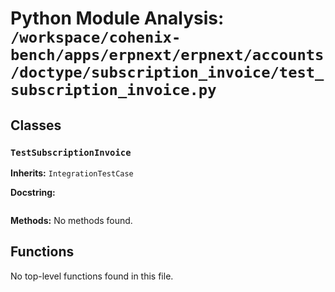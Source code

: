 # Python Module Analysis: `/workspace/cohenix-bench/apps/erpnext/erpnext/accounts/doctype/subscription_invoice/test_subscription_invoice.py`

## Classes

### `TestSubscriptionInvoice`
**Inherits:** `IntegrationTestCase`


**Docstring:**
```

```

**Methods:**
No methods found.




## Functions

No top-level functions found in this file.
